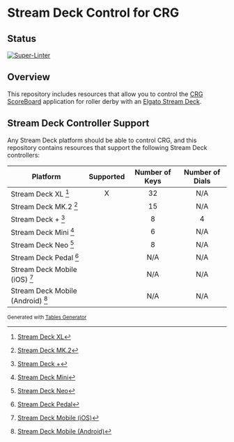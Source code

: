# Stream Deck Control for CRG

## Status

[![Super-Linter](https://github.com/timothyhull/crg-streamdeck/actions/workflows/lint-files.yml/badge.svg)](https://github.com/marketplace/actions/super-linter)

## Overview

This repository includes resources that allow you to control the [CRG ScoreBoard](https://github.com/rollerderby/scoreboard "CRG ScoreBoard Git Repository") application for roller derby with an [Elgato Stream Deck](https://www.elgato.com/us/en/s/welcome-to-stream-deck "Elgato Stream Deck").

## Stream Deck Controller Support

Any Stream Deck platform should be able to control CRG, and this repository contains resources that support the following Stream Deck controllers:

|            **Platform**           | **Supported** | **Number of Keys** | **Number of Dials** |
|---------------------------------- |:-------------:|:------------------:|:-------------------:|
| Stream Deck XL [^1]               |       X       |         32         |         N/A         |
| Stream Deck MK.2 [^2]             |               |         15         |         N/A         |
| Stream Deck + [^3]                |               |          8         |          4          |
| Stream Deck Mini [^4]             |               |          6         |         N/A         |
| Stream Deck Neo [^5]              |               |          8         |         N/A         |
| Stream Deck Pedal [^6]            |               |         N/A        |         N/A         |
| Stream Deck Mobile (iOS) [^7]     |               |         N/A        |         N/A         |
| Stream Deck Mobile (Android) [^8] |               |         N/A        |         N/A         |

<sub>Generated with [Tables Generator](https://www.tablesgenerator.com/markdown_tables "Tables Generator")</sub>

[^1]: [Stream Deck XL](https://www.elgato.com/us/en/p/stream-deck-xl "Stream Deck XL")
[^2]: [Stream Deck MK.2](https://www.elgato.com/us/en/p/stream-deck-mk2-black "Stream Deck MK.2")
[^3]: [Stream Deck +](https://www.elgato.com/us/en/p/stream-deck-plus-black "Stream Deck +")
[^4]: [Stream Deck Mini](https://www.elgato.com/us/en/p/stream-deck-mini "Stream Deck Mini")
[^5]: [Stream Deck Neo](https://www.elgato.com/us/en/p/stream-deck-neo "Stream Deck Neo")
[^6]: [Stream Deck Pedal](https://www.elgato.com/us/en/p/stream-deck-pedal "Stream Deck Pedal")
[^7]: [Stream Deck Mobile (iOS)](https://www.elgato.com/us/en/s/stream-deck-mobile "Stream Deck Mobile (iOS)")
[^8]: [Stream Deck Mobile (Android)](https://www.elgato.com/us/en/s/stream-deck-mobile-android "Stream Deck Mobile (Android")
